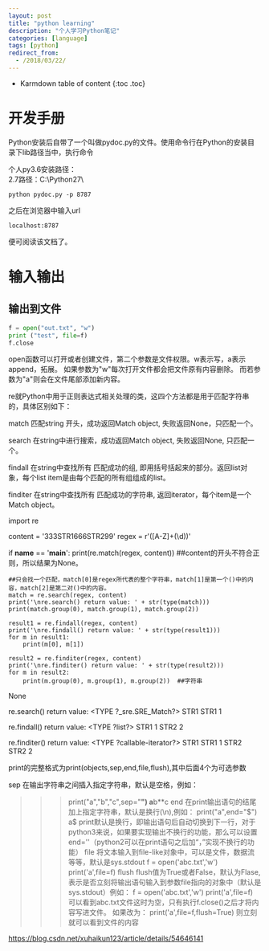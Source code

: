 ```yaml
---
layout: post
title: "python learning"
description: "个人学习Python笔记"
categories: [language]
tags: [python]
redirect_from:
  - /2018/03/22/
---
```


* Karmdown table of content
{:toc .toc}

# 开发手册
Python安装后自带了一个叫做pydoc.py的文件。使用命令行在Python的安装目录下lib路径当中，执行命令

个人py3.6安装路径：	
2.7路径：C:\Python27\

~~~~~~~
python pydoc.py -p 8787
~~~~~~~
之后在浏览器中输入url    

~~~~
localhost:8787
~~~~

便可阅读该文档了。

# 输入输出
## 输出到文件
~~~~python
f = open("out.txt", "w")
print ("test", file=f)
f.close
~~~~~~~~~
open函数可以打开或者创建文件，第二个参数是文件权限。w表示写，a表示append，拓展。
如果参数为"w"每次打开文件都会把文件原有内容删除。
而若参数为"a"则会在文件尾部添加新内容。


re就Python中用于正则表达式相关处理的类，这四个方法都是用于匹配字符串的，具体区别如下：

match
匹配string 开头，成功返回Match object, 失败返回None，只匹配一个。

search
在string中进行搜索，成功返回Match object, 失败返回None, 只匹配一个。

findall
在string中查找所有 匹配成功的组, 即用括号括起来的部分。返回list对象，每个list item是由每个匹配的所有组组成的list。

finditer
在string中查找所有 匹配成功的字符串, 返回iterator，每个item是一个Match object。




import re

content = '333STR1666STR299'
regex = r'([A-Z]+(\d))'

if __name__ == '__main__':
    print(re.match(regex, content)) ##content的开头不符合正则，所以结果为None。

    ##只会找一个匹配，match[0]是regex所代表的整个字符串，match[1]是第一个()中的内容，match[2]是第二对()中的内容。
    match = re.search(regex, content)
    print('\nre.search() return value: ' + str(type(match)))
    print(match.group(0), match.group(1), match.group(2))  

    result1 = re.findall(regex, content)
    print('\nre.findall() return value: ' + str(type(result1)))
    for m in result1:
        print(m[0], m[1])

    result2 = re.finditer(regex, content)
    print('\nre.finditer() return value: ' + str(type(result2)))
    for m in result2:
        print(m.group(0), m.group(1), m.group(2))  ##字符串


None 

re.search() return value: <TYPE ?_sre.SRE_Match?>
STR1 STR1 1 

re.findall() return value: <TYPE ?list?>
STR1 1 STR2 2 

re.finditer() return value: <TYPE ?callable-iterator?>
STR1 STR1 1 
STR2 STR2 2




print的完整格式为print(objects,sep,end,file,flush),其中后面4个为可选参数

sep
在输出字符串之间插入指定字符串，默认是空格，例如：
>>>print("a","b","c",sep="**")
a**b**c
end
在print输出语句的结尾加上指定字符串，默认是换行(\n),例如：
>>>print("a",end="$")
a$
print默认是换行，即输出语句后自动切换到下一行，对于python3来说，如果要实现输出不换行的功能，那么可以设置end=''（python2可以在print语句之后加“，”实现不换行的功能）
file
将文本输入到file-like对象中，可以是文件，数据流等等，默认是sys.stdout
>>>f = open('abc.txt','w')
>>>print('a',file=f)
flush
flush值为True或者False，默认为Flase,表示是否立刻将输出语句输入到参数file指向的对象中（默认是sys.stdout）例如：
>>>f = open('abc.txt','w')
>>>print('a',file=f)
可以看到abc.txt文件这时为空，只有执行f.close()之后才将内容写进文件。
如果改为：
>>>print('a',file=f,flush=True)
则立刻就可以看到文件的内容

https://blog.csdn.net/xuhaikun123/article/details/54646141